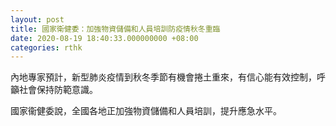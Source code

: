 ```yaml
---
layout: post
title: 國家衛健委：加強物資儲備和人員培訓防疫情秋冬重臨
date: 2020-08-19 18:40:33.000000000 +08:00
categories: rthk
---
```


內地專家預計，新型肺炎疫情到秋冬季節有機會捲土重來，有信心能有效控制，呼籲社會保持防範意識。

國家衞健委說，全國各地正加強物資儲備和人員培訓，提升應急水平。
